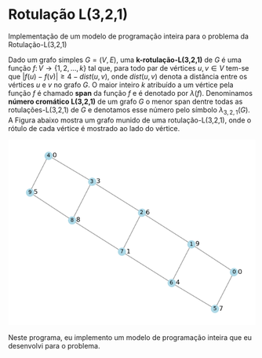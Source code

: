 # Rotulação L(3,2,1)
Implementação de um modelo de programação inteira para o problema da Rotulação-L(3,2,1)

Dado um grafo simples $G=(V,E)$, uma **k-rotulação-L(3,2,1)** de $G$ é uma função $f\colon V \to \{1,2,\ldots, k\}$ tal que, para todo par de vértices $u,v\in V$ tem-se que $|f(u)-f(v)| \geq 4 - dist(u,v)$, onde $dist(u,v)$ denota a distância entre os vértices $u$ e $v$ no grafo $G$. O maior inteiro $k$ atribuído a um vértice pela função $f$ é chamado **span** da função $f$ e é denotado por $\lambda(f)$. Denominamos **número cromático L(3,2,1)** de um grafo $G$ o menor span dentre todas as rotulações-L(3,2,1) de $G$ e denotamos esse número pelo símbolo $\lambda_{3,2,1}(G)$. A Figura abaixo mostra um grafo munido de uma rotulação-L(3,2,1), onde o rótulo de cada vértice é mostrado ao lado do vértice.

![Minha Figura](images/graph.png)


Neste programa, eu implemento um modelo de programação inteira que eu desenvolvi para o problema.
